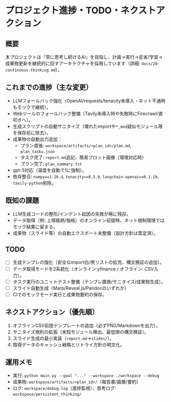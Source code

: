 # プロジェクト進捗・TODO・ネクストアクション

## 概要
本プロジェクトは「常に思考し続けるAI」を目指し、計画→実行→反省/学習→成果物更新を継続的に回すアーキテクチャを採用しています（詳細: `docs/20-continuous-thinking.md`）。

## これまでの進捗（主な変更）
- LLMフォールバック強化（OpenAI/requests/tenacity未導入・ネット不通時もモックで継続）。
- Webツールのフォールバック整備（Tavily未導入時や失敗時にFirecrawl/直叩きへ）。
- 生成スクリプトの自動サニタイズ（壊れたimportや`*_mod`疑似モジュール等を保存前に除去）。
- 成果物の自動出力追加：
  - プラン直後: `workspace/artifacts/<plan_id>/plan.md`, `plan_tasks.json`
  - タスク完了: `report.md`追記、簡易プロット画像（環境対応時）
  - プラン完了: `plan_summary.txt`
- gpt-5対応（温度を自動で1に強制）。
- 依存整合: `numpy==1.26.4`, `tenacity==8.5.0`, `langchain-openai==0.1.19`、`tavily-python`削除。

## 既知の課題
- LLM生成コードの整形/インデント起因の失敗が稀に残存。
- データ取得（例: 上場銘柄/価格）のオンライン前提時、ネット規制環境ではモック結果に留まる。
- 成果物（スライド等）の自動エクスポート未整備（設計方針は策定済）。

## TODO
- [ ] 生成テンプレの強化（安全なimport白/黒リストの拡充、構文検証の追加）。
- [ ] データ取得モードを2系統化（オンライン:yfinance / オフライン: CSV入力）。
- [ ] タスク実行のユニットテスト整備（テンプレ置換/サニタイズ/成果物生成）。
- [ ] スライド自動生成（Marp/Reveal.js/Pandocのいずれか）
- [ ] CIでのモックモード実行と成果物要約の保存。

## ネクストアクション（優先順）
1. オフラインCSV前提テンプレートの追加（必ずPNG/Markdownを出力）。
2. サニタイズ規則の拡張（未知モジュール検出、最低限の構文検証）。
3. スライド生成の最小実装（`report.md`→`slides/`）。
4. 取得データのキャッシュ戦略とリトライ方針の明文化。

## 運用メモ
- 実行: `python main.py --goal "..." --workspace ./workspace --debug`
- 成果物: `workspace/artifacts/<plan_id>/`（報告書/画像/要約）
- ログ: `workspace/debug.log`（進捗監視）、思考ログ: `workspace/persistent_thinking/`

